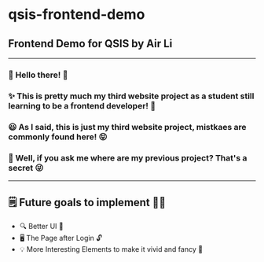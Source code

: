 # qsis-frontend-demo
## Frontend Demo for QSIS by Air Li
---
### 👋 Hello there! 💬
### ✨ This is pretty much my third website project as a student still learning to be a frontend developer! 🫵
### 😃 As I said, this is just my third website project, mistkaes are commonly found here! 😝
### 🤔 Well, if you ask me where are my previous project? That's a secret 😜

---

## 🗒️ Future goals to implement 🔧✨

- 🔍 Better UI 👀 
- 🖥️ The Page after Login 🔓
- 💡 More Interesting Elements to make it vivid and fancy 💎

